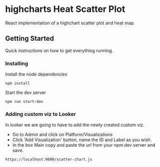 # highcharts Heat Scatter Plot

React implementation of a highchart scatter plot and heat map.

## Getting Started

Quick instructions on how to get everything running.

### Installing

Install the node dependencies
```
npm install
```

Start the dev server
```
npm run start:dev
```

### Adding custom viz to Looker

In looker we are going to have to add the newly created custom viz.
* Go to Admin and click on Platform/Visualizations
* Click 'Add Visualization' button, name the ID and Label as you wish.
* In the box Main copy and paste the url from your npm dev server and save.
```
https://localhost:9000/scatter-chart.js
```


